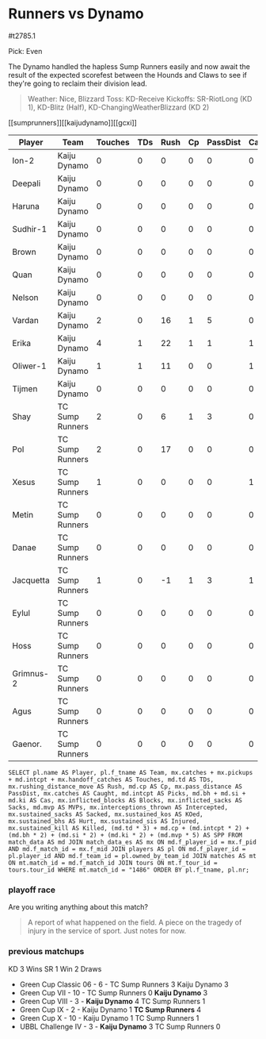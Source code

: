 # Runners vs Dynamo

#t2785.1

Pick: Even

The Dynamo handled the hapless Sump Runners easily and now await the result of the expected scorefest between the Hounds and Claws to see if they're going to reclaim their division lead.

> Weather: Nice, Blizzard
> Toss: KD-Receive
> Kickoffs: SR-RiotLong (KD 1), KD-Blitz (Half), KD-ChangingWeatherBlizzard (KD 2)

[[sumprunners]][[kaijudynamo]][[gcxi]]



| Player    | Team            | Touches | TDs  | Rush | Cp   | PassDist | Caught | Picks | Cas  | Blocks | Sacks | MVPs | Intercepted | Sacked | KOed | Hurt | Injured | Killed | SPP  |
|-----------|-----------------|---------|------|------|------|----------|--------|-------|------|--------|-------|------|-------------|--------|------|------|---------|--------|------|
| Ion-2     | Kaiju Dynamo    |       0 |    0 |    0 |    0 |        0 |      0 |     0 |    0 |      0 |     0 |    0 |           0 |      0 |    0 |    0 |       0 |      0 |    0 |
| Deepali   | Kaiju Dynamo    |       0 |    0 |    0 |    0 |        0 |      0 |     0 |    2 |     11 |     1 |    0 |           0 |      0 |    0 |    0 |       0 |      0 |    4 |
| Haruna    | Kaiju Dynamo    |       0 |    0 |    0 |    0 |        0 |      0 |     0 |    0 |      3 |     0 |    0 |           0 |      0 |    0 |    0 |       0 |      0 |    0 |
| Sudhir-1  | Kaiju Dynamo    |       0 |    0 |    0 |    0 |        0 |      0 |     0 |    0 |      9 |     0 |    0 |           0 |      0 |    0 |    0 |       0 |      0 |    0 |
| Brown     | Kaiju Dynamo    |       0 |    0 |    0 |    0 |        0 |      0 |     0 |    0 |      5 |     0 |    1 |           0 |      0 |    0 |    0 |       0 |      0 |    5 |
| Quan      | Kaiju Dynamo    |       0 |    0 |    0 |    0 |        0 |      0 |     0 |    0 |      2 |     0 |    0 |           0 |      0 |    0 |    1 |       0 |      0 |    0 |
| Nelson    | Kaiju Dynamo    |       0 |    0 |    0 |    0 |        0 |      0 |     0 |    0 |      6 |     0 |    0 |           0 |      0 |    0 |    0 |       0 |      0 |    0 |
| Vardan    | Kaiju Dynamo    |       2 |    0 |   16 |    1 |        5 |      0 |     0 |    0 |      0 |     0 |    0 |           0 |      0 |    0 |    0 |       0 |      0 |    1 |
| Erika     | Kaiju Dynamo    |       4 |    1 |   22 |    1 |        1 |      1 |     0 |    0 |      2 |     0 |    0 |           0 |      0 |    0 |    0 |       0 |      0 |    4 |
| Oliwer-1  | Kaiju Dynamo    |       1 |    1 |   11 |    0 |        0 |      1 |     0 |    0 |      0 |     0 |    0 |           0 |      0 |    0 |    0 |       0 |      0 |    3 |
| Tijmen    | Kaiju Dynamo    |       0 |    0 |    0 |    0 |        0 |      0 |     0 |    0 |      6 |     0 |    0 |           0 |      0 |    0 |    0 |       0 |      0 |    0 |
| Shay      | TC Sump Runners |       2 |    0 |    6 |    1 |        3 |      0 |     0 |    0 |      1 |     0 |    0 |           0 |      0 |    1 |    0 |       0 |      0 |    1 |
| Pol       | TC Sump Runners |       2 |    0 |   17 |    0 |        0 |      0 |     0 |    0 |      1 |     0 |    0 |           0 |      0 |    0 |    0 |       0 |      0 |    0 |
| Xesus     | TC Sump Runners |       1 |    0 |    0 |    0 |        0 |      1 |     0 |    0 |      2 |     0 |    0 |           0 |      1 |    2 |    0 |       0 |      0 |    0 |
| Metin     | TC Sump Runners |       0 |    0 |    0 |    0 |        0 |      0 |     0 |    0 |      3 |     0 |    0 |           0 |      0 |    1 |    0 |       0 |      0 |    0 |
| Danae     | TC Sump Runners |       0 |    0 |    0 |    0 |        0 |      0 |     0 |    0 |      2 |     0 |    0 |           0 |      0 |    1 |    0 |       0 |      0 |    0 |
| Jacquetta | TC Sump Runners |       1 |    0 |   -1 |    1 |        3 |      1 |     0 |    0 |      1 |     0 |    0 |           0 |      0 |    0 |    0 |       0 |      0 |    1 |
| Eylul     | TC Sump Runners |       0 |    0 |    0 |    0 |        0 |      0 |     0 |    0 |      2 |     0 |    0 |           0 |      0 |    1 |    1 |       0 |      0 |    0 |
| Hoss      | TC Sump Runners |       0 |    0 |    0 |    0 |        0 |      0 |     0 |    0 |      1 |     0 |    1 |           0 |      0 |    0 |    0 |       0 |      0 |    5 |
| Grimnus-2 | TC Sump Runners |       0 |    0 |    0 |    0 |        0 |      0 |     0 |    0 |      0 |     0 |    0 |           0 |      0 |    2 |    0 |       0 |      0 |    0 |
| Agus      | TC Sump Runners |       0 |    0 |    0 |    0 |        0 |      0 |     0 |    0 |      0 |     0 |    0 |           0 |      0 |    1 |    0 |       0 |      0 |    0 |
| Gaenor.   | TC Sump Runners |       0 |    0 |    0 |    0 |        0 |      0 |     0 |    1 |      4 |     0 |    0 |           0 |      0 |    1 |    0 |       0 |      0 |    2 |


```
SELECT pl.name AS Player, pl.f_tname AS Team, mx.catches + mx.pickups + md.intcpt + mx.handoff_catches AS Touches, md.td AS TDs, mx.rushing_distance_move AS Rush, md.cp AS Cp,	mx.pass_distance AS PassDist, mx.catches AS Caught, md.intcpt AS Picks, md.bh + md.si + md.ki AS Cas, mx.inflicted_blocks AS Blocks, mx.inflicted_sacks AS Sacks, md.mvp AS MVPs, mx.interceptions_thrown AS Intercepted, mx.sustained_sacks AS Sacked, mx.sustained_kos AS KOed, mx.sustained_bhs AS Hurt, mx.sustained_sis AS Injured, mx.sustained_kill AS Killed, (md.td * 3) + md.cp + (md.intcpt * 2) + (md.bh * 2) + (md.si * 2) + (md.ki * 2) + (md.mvp * 5) AS SPP FROM match_data AS md JOIN match_data_es AS mx ON md.f_player_id = mx.f_pid AND md.f_match_id = mx.f_mid JOIN players AS pl ON md.f_player_id = pl.player_id AND md.f_team_id = pl.owned_by_team_id JOIN matches AS mt ON mt.match_id = md.f_match_id JOIN tours ON mt.f_tour_id = tours.tour_id WHERE mt.match_id = "1486" ORDER BY pl.f_tname, pl.nr;
```

### playoff race



Are you writing anything about this match?

> A report of what happened on the field.
> A piece on the tragedy of injury in the service of sport.
> Just notes for now.

### previous matchups

KD 3 Wins
SR 1 Win
2 Draws

* Green Cup Classic 06 - 6 - TC Sump Runners 3 Kaiju Dynamo 3
* Green Cup VII - 10 - TC Sump Runners 0 **Kaiju Dynamo** 3
* Green Cup VIII - 3 - **Kaiju Dynamo** 4 TC Sump Runners 1
* Green Cup IX - 2 - Kaiju Dynamo 1 **TC Sump Runners** 4
* Green Cup X - 10 - Kaiju Dynamo 1 TC Sump Runners 1
* UBBL Challenge IV - 3 - **Kaiju Dynamo** 3 TC Sump Runners 0